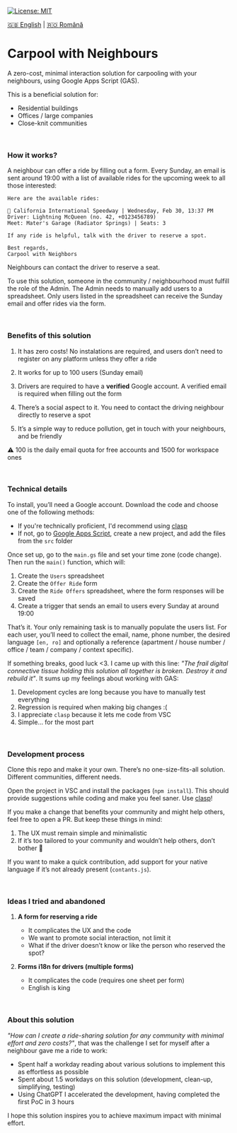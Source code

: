 [![License: MIT](https://img.shields.io/badge/License-MIT-yellow.svg)](https://opensource.org/licenses/MIT)

[:uk: English](./README.md) | [:romania: Română](./README.ro.md)

# Carpool with Neighbours

A zero-cost, minimal interaction solution for carpooling with your neighbours, using Google Apps Script (GAS).

This is a beneficial solution for:
* Residential buildings
* Offices / large companies
* Close-knit communities

<br/>

### How it works?

A neighbour can offer a ride by filling out a form. Every Sunday, an email is sent around 19:00 with a list of available rides for the upcoming week to all those interested:

```
Here are the available rides:

🚗 California International Speedway | Wednesday, Feb 30, 13:37 PM
Driver: Lightning McQueen (no. 42, +0123456789)
Meet: Mater's Garage (Radiator Springs) | Seats: 3

If any ride is helpful, talk with the driver to reserve a spot.

Best regards,
Carpool with Neighbors
```

Neighbours can contact the driver to reserve a seat.

To use this solution, someone in the community / neighbourhood must fulfill the role of the Admin. The Admin needs to manually add users to a spreadsheet. Only users listed in the spreadsheet can receive the Sunday email and offer rides via the form.

<br/>

### Benefits of this solution

1. It has zero costs! No instalations are required, and users don’t need to register on any platform unless they offer a ride

2. It works for up to 100 users (Sunday email)

3. Drivers are required to have a **verified** Google account. A verified email is required when filling out the form

4. There’s a social aspect to it. You need to contact the driving neighbour directly to reserve a spot

5. It’s a simple way to reduce pollution, get in touch with your neighbours, and be friendly

:warning: 100 is the daily email quota for free accounts and 1500 for workspace ones

<br/>

### Technical details

To install, you’ll need a Google account. Download the code and choose one of the following methods:
* If you're technically proficient, I'd recommend using [clasp](https://github.com/google/clasp)
* If not, go to [Google Apps Script](https://script.google.com/home), create a new project, and add the files from the `src` folder

Once set up, go to the `main.gs` file and set your time zone (code change). Then run the `main()` function, which will:
1. Create the `Users` spreadsheet
2. Create the `Offer Ride` form
3. Create the `Ride Offers` spreadsheet, where the form responses will be saved
4. Create a trigger that sends an email to users every Sunday at around 19:00

That’s it. Your only remaining task is to manually populate the users list. For each user, you’ll need to collect the email, name, phone number, the desired language `[en, ro]` and optionally a reference (apartment / house number / office / team / company / context specific).

If something breaks, good luck <3. I came up with this line: *"The frail digital connective tissue holding this solution all together is broken. Destroy it and rebuild it"*. It sums up my feelings about working with GAS:
1. Development cycles are long because you have to manually test everything
2. Regression is required when making big changes :(
3. I appreciate `clasp` because it lets me code from VSC
4. Simple... for the most part

<br/>

### Development process

Clone this repo and make it your own. There’s no one-size-fits-all solution. Different communities, different needs.

Open the project in VSC and install the packages (`npm install`). This should provide suggestions while coding and make you feel saner. Use [clasp](https://github.com/google/clasp)!

If you make a change that benefits your community and might help others, feel free to open a PR. But keep these things in mind:
1. The UX must remain simple and minimalistic
2. If it’s too tailored to your community and wouldn’t help others, don’t bother :shrug:

If you want to make a quick contribution, add support for your native language if it’s not already present (`contants.js`).

<br/>

### Ideas I tried and abandoned

1. **A form for reserving a ride**
   * It complicates the UX and the code
   * We want to promote social interaction, not limit it
   * What if the driver doesn’t know or like the person who reserved the spot?

2. **Forms i18n for drivers (multiple forms)**
   * It complicates the code (requires one sheet per form)
   * English is king

<br/>

### About this solution

*"How can I create a ride-sharing solution for any community with minimal effort and zero costs?"*, that was the challenge I set for myself after a neighbour gave me a ride to work:
* Spent half a workday reading about various solutions to implement this as effortless as possible
* Spent about 1.5 workdays on this solution (development, clean-up, simplifying, testing)
* Using ChatGPT I accelerated the development, having completed the first PoC in 3 hours

I hope this solution inspires you to achieve maximum impact with minimal effort.
